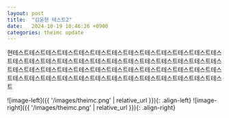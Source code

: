 ```yaml
---
layout: post
title:  "김윤현 테스트2"
date:   2024-10-19 10:46:26 +0900
categories: theimc update
---
```

현테스트테스트테스트테스트테스트테스트테스트테스트테스트테스트테스트테스트테스트테스트테스트테스트테스트테스트테스트테스트테스트테스트테스트테스트테스트테스트테스트테스트테스트테스트테스트테스트테스트테스트테스트테스트테스트테스트테스트테스트테스트테스트테스트테스트테스트테스트테스트테스트테스트테스트테스트테스트

![image-left]({{ '/images/theimc.png' | relative_url }}){: .align-left}
![image-right]({{ '/images/theimc.png' | relative_url }}){: .align-right}
